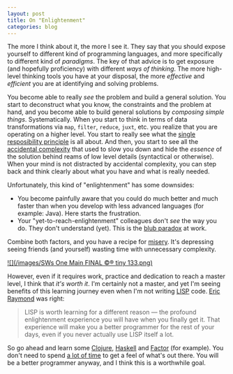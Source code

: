 ```yaml
---
layout: post
title: On "Enlightenment"
categories: blog
---
```


The more I think about it, the more I see it. They say that you should expose yourself to different kind of programming languages, and more specifically to different kind of *paradigms*. The key of that advice is to get exposure (and hopefully proficiency) with different *ways of thinking*. The more high-level thinking tools you have at your disposal, the more *effective* and *efficient* you are at identifying and solving problems. 

You become able to really *see* the problem and build a general solution. You start to deconstruct what you know, the constraints and the problem at hand, and you become able to build general solutions by *composing simple things*. Systematically. When you start to think in terms of data transformations via `map`, `filter`, `reduce`, `juxt`,  etc. you realize that you are operating on a higher level. You start to really see what the [single resposibility principle](https://en.wikipedia.org/wiki/Single_responsibility_principle) is all about. And then, you start to see all the [accidental complexity](https://en.wikipedia.org/wiki/Accidental_complexity) that used to slow you down and hide the *essence* of the solution behind reams of low level details (syntactical or otherwise). When your mind is not distracted by accidental complexity, you can step back and think clearly about what you have and what is really needed.

Unfortunately, this kind of "enlightenment" has some downsides:

* You become painfully aware that you could do much better and much faster than when you develop with less advanced languages (for example: Java). Here starts the frustration.
* Your "yet-to-reach-enlightenment" colleagues don't *see* the way you do. They don't understand (yet). This is the [blub paradox](https://paulgraham.com/avg.html) at work.

Combine both factors, and you have a recipe for [misery](https://joelmccracken.github.io/entries/the-misery-of-lisp/). It's depressing seeing friends (and yourself) wasting time with unnecessary complexity.

[![](/images/SWs One Main FINAL ©® tiny 133.png)](https://www.performancemanagementcompany.com)

However, even if it requires work, practice and dedication to reach a master level, I think that *it's worth it*. I'm certainly not a master, and yet I'm seeing benefits of this learning journey even when I'm not writing [LISP](https://clojure.org/) code. [Eric Raymond](https://www.catb.org/esr/faqs/hacker-howto.html) was right:

> LISP is worth learning for a different reason — the profound enlightenment experience you will have when you finally get it. That experience will make you a better programmer for the rest of your days, even if you never actually use LISP itself a lot.

So go ahead and learn some [Clojure](https://aphyr.com/posts/301-clojure-from-the-ground-up-welcome), [Haskell](https://learnyouahaskell.com/) and [Factor](https://factorcode.org/) (for example). You don't need to spend [a lot of time](https://pragprog.com/book/btlang/seven-languages-in-seven-weeks) to get a feel of what's out there. You will be a better programmer anyway, and I think this is a worthwhile goal.
